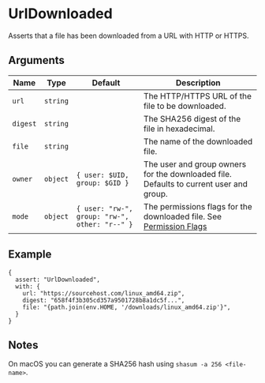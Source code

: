 # UrlDownloaded

Asserts that a file has been downloaded from a URL with HTTP or HTTPS.

## Arguments

| Name     | Type     | Default                                       | Description                                                                               |
| -------- | -------- | --------------------------------------------- | ----------------------------------------------------------------------------------------- |
| `url`    | `string` |                                               | The HTTP/HTTPS URL of the file to be downloaded.                                          |
| `digest` | `string` |                                               | The SHA256 digest of the file in hexadecimal.                                             |
| `file`   | `string` |                                               | The name of the downloaded file.                                                          |
| `owner`  | `object` | `{ user: $UID, group: $GID }`                 | The user and group owners for the downloaded file. Defaults to current user and group.    |
| `mode`   | `object` | `{ user: "rw-", group: "rw-", other: "r--" }` | The permissions flags for the downloaded file. See [Permission Flags](PermissionFlags.md) |

## Example

```json5
{
  assert: "UrlDownloaded",
  with: {
    url: "https://sourcehost.com/linux_amd64.zip",
    digest: "658f4f3b305cd357a9501728b8a1dc5f...",
    file: "{path.join(env.HOME, '/downloads/linux_amd64.zip'}",
  }
}
```

## Notes

On macOS you can generate a SHA256 hash using `shasum -a 256 <file-name>`.
